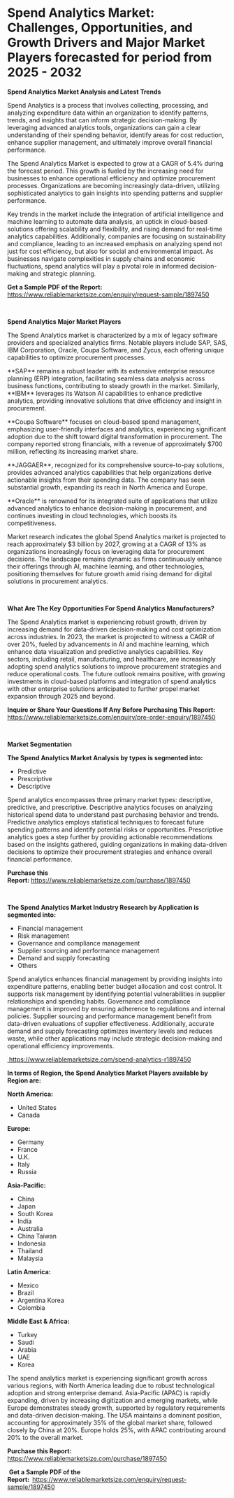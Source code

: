 <p><h1>Spend Analytics Market: Challenges, Opportunities, and Growth Drivers and Major Market Players forecasted for period from 2025 - 2032</h1></p><p><strong>Spend Analytics Market Analysis and Latest Trends</strong></p>
<p><p>Spend Analytics is a process that involves collecting, processing, and analyzing expenditure data within an organization to identify patterns, trends, and insights that can inform strategic decision-making. By leveraging advanced analytics tools, organizations can gain a clear understanding of their spending behavior, identify areas for cost reduction, enhance supplier management, and ultimately improve overall financial performance.</p><p>The Spend Analytics Market is expected to grow at a CAGR of 5.4% during the forecast period. This growth is fueled by the increasing need for businesses to enhance operational efficiency and optimize procurement processes. Organizations are becoming increasingly data-driven, utilizing sophisticated analytics to gain insights into spending patterns and supplier performance.</p><p>Key trends in the market include the integration of artificial intelligence and machine learning to automate data analysis, an uptick in cloud-based solutions offering scalability and flexibility, and rising demand for real-time analytics capabilities. Additionally, companies are focusing on sustainability and compliance, leading to an increased emphasis on analyzing spend not just for cost efficiency, but also for social and environmental impact. As businesses navigate complexities in supply chains and economic fluctuations, spend analytics will play a pivotal role in informed decision-making and strategic planning.</p></p>
<p><strong>Get a Sample PDF of the Report:&nbsp;</strong> <a href="https://www.reliablemarketsize.com/enquiry/request-sample/1897450?utm_campaign=3264&utm_medium=2&utm_source=Github&utm_content=ia&utm_term=19042025&utm_id=spend-analytics">https://www.reliablemarketsize.com/enquiry/request-sample/1897450</a></p>
<p>&nbsp;</p>
<p><strong>Spend Analytics Major Market Players</strong></p>
<p><p>The Spend Analytics market is characterized by a mix of legacy software providers and specialized analytics firms. Notable players include SAP, SAS, IBM Corporation, Oracle, Coupa Software, and Zycus, each offering unique capabilities to optimize procurement processes.</p><p>**SAP** remains a robust leader with its extensive enterprise resource planning (ERP) integration, facilitating seamless data analysis across business functions, contributing to steady growth in the market. Similarly, **IBM** leverages its Watson AI capabilities to enhance predictive analytics, providing innovative solutions that drive efficiency and insight in procurement.</p><p>**Coupa Software** focuses on cloud-based spend management, emphasizing user-friendly interfaces and analytics, experiencing significant adoption due to the shift toward digital transformation in procurement. The company reported strong financials, with a revenue of approximately $700 million, reflecting its increasing market share.</p><p>**JAGGAER**, recognized for its comprehensive source-to-pay solutions, provides advanced analytics capabilities that help organizations derive actionable insights from their spending data. The company has seen substantial growth, expanding its reach in North America and Europe.</p><p>**Oracle** is renowned for its integrated suite of applications that utilize advanced analytics to enhance decision-making in procurement, and continues investing in cloud technologies, which boosts its competitiveness.</p><p>Market research indicates the global Spend Analytics market is projected to reach approximately $3 billion by 2027, growing at a CAGR of 13% as organizations increasingly focus on leveraging data for procurement decisions. The landscape remains dynamic as firms continuously enhance their offerings through AI, machine learning, and other technologies, positioning themselves for future growth amid rising demand for digital solutions in procurement analytics.</p></p>
<p>&nbsp;</p>
<p><strong>What Are The Key Opportunities For Spend Analytics Manufacturers?</strong></p>
<p><p>The Spend Analytics market is experiencing robust growth, driven by increasing demand for data-driven decision-making and cost optimization across industries. In 2023, the market is projected to witness a CAGR of over 20%, fueled by advancements in AI and machine learning, which enhance data visualization and predictive analytics capabilities. Key sectors, including retail, manufacturing, and healthcare, are increasingly adopting spend analytics solutions to improve procurement strategies and reduce operational costs. The future outlook remains positive, with growing investments in cloud-based platforms and integration of spend analytics with other enterprise solutions anticipated to further propel market expansion through 2025 and beyond.</p></p>
<p><strong>Inquire or Share Your Questions If Any Before Purchasing This Report:</strong> <a href="https://www.reliablemarketsize.com/enquiry/pre-order-enquiry/1897450?utm_campaign=3264&utm_medium=2&utm_source=Github&utm_content=ia&utm_term=19042025&utm_id=spend-analytics">https://www.reliablemarketsize.com/enquiry/pre-order-enquiry/1897450</a></p>
<p>&nbsp;</p>
<p><strong>Market Segmentation</strong></p>
<p><strong>The Spend Analytics Market Analysis by types is segmented into:</strong></p>
<p><ul><li>Predictive</li><li>Prescriptive</li><li>Descriptive</li></ul></p>
<p><p>Spend analytics encompasses three primary market types: descriptive, predictive, and prescriptive. Descriptive analytics focuses on analyzing historical spend data to understand past purchasing behavior and trends. Predictive analytics employs statistical techniques to forecast future spending patterns and identify potential risks or opportunities. Prescriptive analytics goes a step further by providing actionable recommendations based on the insights gathered, guiding organizations in making data-driven decisions to optimize their procurement strategies and enhance overall financial performance.</p></p>
<p><strong>Purchase this Report:&nbsp;</strong><a href="https://www.reliablemarketsize.com/purchase/1897450?utm_campaign=3264&utm_medium=2&utm_source=Github&utm_content=ia&utm_term=19042025&utm_id=spend-analytics">https://www.reliablemarketsize.com/purchase/1897450</a></p>
<p>&nbsp;</p>
<p><strong>The Spend Analytics Market Industry Research by Application is segmented into:</strong></p>
<p><ul><li>Financial management</li><li>Risk management</li><li>Governance and compliance management</li><li>Supplier sourcing and performance management</li><li>Demand and supply forecasting</li><li>Others</li></ul></p>
<p><p>Spend analytics enhances financial management by providing insights into expenditure patterns, enabling better budget allocation and cost control. It supports risk management by identifying potential vulnerabilities in supplier relationships and spending habits. Governance and compliance management is improved by ensuring adherence to regulations and internal policies. Supplier sourcing and performance management benefit from data-driven evaluations of supplier effectiveness. Additionally, accurate demand and supply forecasting optimizes inventory levels and reduces waste, while other applications may include strategic decision-making and operational efficiency improvements.</p></p>
<p><a href="https://www.reliablemarketsize.com/spend-analytics-r1897450?utm_campaign=3264&utm_medium=2&utm_source=Github&utm_content=ia&utm_term=19042025&utm_id=spend-analytics">&nbsp;https://www.reliablemarketsize.com/spend-analytics-r1897450</a></p>
<p><strong>In terms of Region, the Spend Analytics Market Players available by Region are:</strong></p>
<p>
    <p> <strong> North America: </strong>
        <ul>
            <li>United States</li>
            <li>Canada</li>
        </ul>
        </p> 
    <p> <strong> Europe: </strong>
        <ul>
            <li>Germany</li>
            <li>France</li>
            <li>U.K.</li>
            <li>Italy</li>
            <li>Russia</li>
        </ul>
        </p> 
    <p> <strong> Asia-Pacific: </strong>
        <ul>
            <li>China</li>
            <li>Japan</li>
            <li>South Korea</li>
            <li>India</li>
            <li>Australia</li>
            <li>China Taiwan</li>
            <li>Indonesia</li>
            <li>Thailand</li>
            <li>Malaysia</li>
        </ul>
        </p> 
    <p> <strong> Latin America: </strong>
        <ul>
            <li>Mexico</li>
            <li>Brazil</li>
            <li>Argentina Korea</li>
            <li>Colombia</li>
        </ul>
        </p> 
    <p> <strong> Middle East & Africa: </strong>
        <ul>
            <li>Turkey</li>
            <li>Saudi</li>
            <li>Arabia</li>
            <li>UAE</li>
            <li>Korea</li>
        </ul>
    </p>
    </p>
<p><p>The spend analytics market is experiencing significant growth across various regions, with North America leading due to robust technological adoption and strong enterprise demand. Asia-Pacific (APAC) is rapidly expanding, driven by increasing digitization and emerging markets, while Europe demonstrates steady growth, supported by regulatory requirements and data-driven decision-making. The USA maintains a dominant position, accounting for approximately 35% of the global market share, followed closely by China at 20%. Europe holds 25%, with APAC contributing around 20% to the overall market.</p></p>
<p><strong>Purchase this Report: </strong><a href="https://www.reliablemarketsize.com/purchase/1897450?utm_campaign=3264&utm_medium=2&utm_source=Github&utm_content=ia&utm_term=19042025&utm_id=spend-analytics">https://www.reliablemarketsize.com/purchase/1897450</a></p>
<p>&nbsp;<strong>Get a Sample PDF of the Report:&nbsp;&nbsp;</strong><a href="https://www.reliablemarketsize.com/enquiry/request-sample/1897450?utm_campaign=3264&utm_medium=2&utm_source=Github&utm_content=ia&utm_term=19042025&utm_id=spend-analytics">https://www.reliablemarketsize.com/enquiry/request-sample/1897450</a></p>
<p><strong></strong></p>
<p><p></p><p></p><p></p></p>